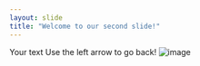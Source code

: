 ```yaml
---
layout: slide
title: "Welcome to our second slide!"
---
```

Your text
Use the left arrow to go back!
![image](https://user-images.githubusercontent.com/84694484/119293362-42c34180-bc20-11eb-9ddc-6dcd863bb274.png)
